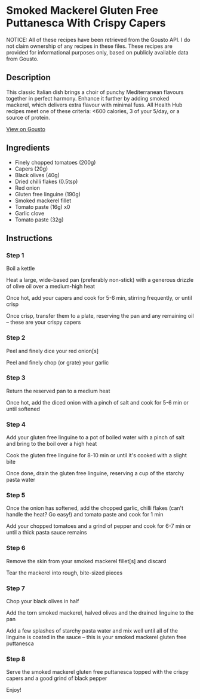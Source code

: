 # Smoked Mackerel Gluten Free Puttanesca With Crispy Capers

NOTICE: All of these recipes have been retrieved from the Gousto API. I do not claim ownership of any recipes in these files. These recipes are provided for informational purposes only, based on publicly available data from Gousto.

## Description

This classic Italian dish brings a choir of punchy Mediterranean flavours together in perfect harmony. Enhance it further by adding smoked mackerel, which delivers extra flavour with minimal fuss. All Health Hub recipes meet one of these criteria: <600 calories, 3 of your 5/day, or a source of protein.

[View on Gousto](https://www.gousto.co.uk/recipes/cookbook/smoked-mackerel-gluten-free-puttanesca-with-crispy-capers)

## Ingredients

- Finely chopped tomatoes (200g)
- Capers (20g)
- Black olives (40g)
- Dried chilli flakes (0.5tsp)
- Red onion
- Gluten free linguine (190g)
- Smoked mackerel fillet
- Tomato paste (16g) x0
- Garlic clove
- Tomato paste (32g)

## Instructions


### Step 1

Boil a kettle

Heat a large, wide-based pan (preferably non-stick) with a generous drizzle of olive oil over a medium-high heat

Once hot, add your capers and cook for 5-6 min, stirring frequently, or until crisp

Once crisp, transfer them to a plate, reserving the pan and any remaining oil – these are your crispy capers


### Step 2

Peel and finely dice your red onion[s]

Peel and finely chop (or grate) your garlic


### Step 3

Return the reserved pan to a medium heat

Once hot, add the diced onion with a pinch of salt and cook for 5-6 min or until softened


### Step 4

Add your gluten free linguine to a pot of boiled water with a pinch of salt and bring to the boil over a high heat

Cook the gluten free linguine for 8-10 min or until it's cooked with a slight bite

Once done, drain the gluten free linguine, reserving a cup of the starchy pasta water


### Step 5

Once the onion has softened, add the chopped garlic, chilli flakes (can't handle the heat? Go easy!) and tomato paste and cook for 1 min

Add your chopped tomatoes and a grind of pepper and cook for 6-7 min or until a thick pasta sauce remains


### Step 6

Remove the skin from your smoked mackerel fillet[s] and discard

Tear the mackerel into rough, bite-sized pieces


### Step 7

Chop your black olives in half

Add the torn smoked mackerel, halved olives and the drained linguine to the pan

Add a few splashes of starchy pasta water and mix well until all of the linguine is coated in the sauce – this is your smoked mackerel gluten free puttanesca

### Step 8

Serve the smoked mackerel gluten free puttanesca topped with the crispy capers and a good grind of black pepper

Enjoy!

